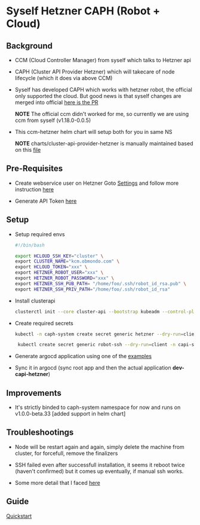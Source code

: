 # Syself Hetzner CAPH (Robot + Cloud)

## Background

* CCM (Cloud Controller Manager) from syself which talks to Hetzner api

* CAPH (Cluster API Provider Hetzner) which will takecare of node lifecycle (which it does via above CCM)

* Syself has developed CAPH which works with hetzner robot, the official only supported the cloud.
  But good news is that syself changes are merged into official
  [here is the PR](https://github.com/hetznercloud/hcloud-cloud-controller-manager/pull/561/)

  **NOTE** The official ccm didn't worked for me, so currently we are using ccm from syself (v1.18.0-0.0.5)

* This ccm-hetzner helm chart will setup both for you in same NS

  **NOTE** charts/cluster-api-provider-hetzner is manually maintained based on this [file](https://github.com/syself/cluster-api-provider-hetzner/releases/download/v1.0.0-beta.33/infrastructure-components.yaml)

## Pre-Requisites

* Create webservice user on Hetzner Goto [Settings](https://robot.hetzner.com/preferences/index) and
  follow more instruction
  [here](https://github.com/syself/cluster-api-provider-hetzner/blob/main/docs/topics/preparation.md#preparing-hetzner-robot)

* Generate API Token [here](https://docs.hetzner.com/cloud/api/getting-started/generating-api-token/)

## Setup

* Setup required envs

  ```sh
  #!/bin/bash

  export HCLOUD_SSH_KEY="cluster" \
  export CLUSTER_NAME="kcm.obmondo.com" \
  export HCLOUD_TOKEN="xxx" \
  export HETZNER_ROBOT_USER="xxx" \
  export HETZNER_ROBOT_PASSWORD="xxx" \
  export HETZNER_SSH_PUB_PATH= "/home/foo/.ssh/robot_id_rsa.pub" \
  export HETZNER_SSH_PRIV_PATH="/home/foo/.ssh/robot_id_rsa"
  ```

* Install clusterapi

  ```sh
  clusterctl init --core cluster-api --bootstrap kubeadm --control-plane kubeadm --infrastructure hetzner
  ```

* Create required secrets

  ```sh
  kubectl -n caph-system create secret generic hetzner --dry-run=client --from-literal=hcloud=$HCLOUD_TOKEN --from-literal=robot-user=$HETZNER_ROBOT_USER --from-literal=robot-password=$HETZNER_ROBOT_PASSWORD -o yaml | kubeseal --controller-name sealed-secrets --controller-namespace system -o yaml > hetzner.yaml

   kubectl create secret generic robot-ssh --dry-run=client -n capi-system --from-literal=sshkey-name=cluster --from-file=ssh-privatekey=$HETZNER_SSH_PRIV_PATH --from-file=ssh-publickey=$HETZNER_SSH_PUB_PATH -o yaml | kubeseal --controller-name sealed-secrets --controller-namespace system -o yaml > robot-ssh.yaml
  ```

* Generate argocd application using one of the [examples](./examples/argocd-application.yaml)

* Sync it in argocd (sync root app and then the actual application **dev-capi-hetzner**)

## Improvements

* It's strictly binded to caph-system namespace for now and runs on v1.0.0-beta.33 [added support in helm chart]

## Troubleshootings

* Node will be restart again and again, simply delete the machine from cluster, for forcefull, remove the finalizers

* SSH failed even after successfull installation, it seems it reboot twice (haven't confirmed)
  but it comes up eventually, if manual ssh works.

* Some more detail that I faced [here](https://github.com/syself/cluster-api-provider-hetzner/issues/252)

## Guide

[Quickstart](https://github.com/syself/cluster-api-provider-hetzner/blob/main/docs/topics/quickstart.md)
